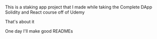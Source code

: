 This is a staking app project that I made while taking the Complete DApp Solidity and React course off of Udemy

That's about it

One day I'll make good READMEs
